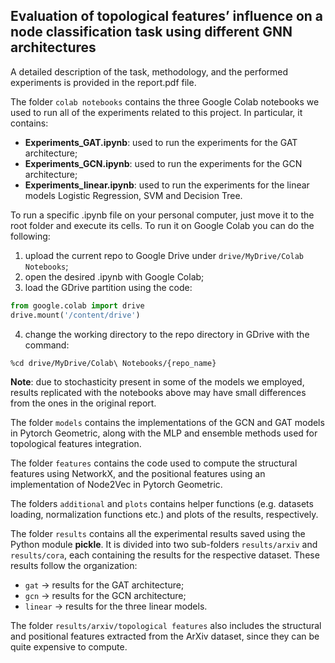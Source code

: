 ## Evaluation of topological features’ influence on a node classification task using different GNN architectures

A detailed description of the task, methodology, and the performed experiments is provided in the report.pdf file.

The folder `colab notebooks` contains the three Google Colab notebooks we used to run all of the experiments related to this project. In particular, it contains:
* **Experiments_GAT.ipynb**: used to run the experiments for the GAT architecture;
* **Experiments_GCN.ipynb**: used to run the experiments for the GCN architecture;
* **Experiments_linear.ipynb**: used to run the experiments for the linear models Logistic Regression, SVM and Decision Tree.

To run a specific .ipynb file on your personal computer, just move it to the root folder and execute its cells.
To run it on Google Colab you can do the following:
1. upload the current repo to Google Drive under `drive/MyDrive/Colab Notebooks`;
2. open the desired .ipynb with Google Colab;
3. load the GDrive partition using the code:
```python
from google.colab import drive
drive.mount('/content/drive')
```
4. change the working directory to the repo directory in GDrive with the command:
```bash
%cd drive/MyDrive/Colab\ Notebooks/{repo_name}
```

**Note**: due to stochasticity present in some of the models we employed, results replicated with the notebooks above may have small differences from the ones in the original report.

The folder `models` contains the implementations of the GCN and GAT models in Pytorch Geometric, along with the MLP and ensemble methods used for topological features integration.

The folder `features` contains the code used to compute the structural features using NetworkX, and the positional features using an implementation of Node2Vec in Pytorch Geometric.

The folders `additional` and `plots` contains helper functions (e.g. datasets loading, normalization functions etc.) and plots of the results, respectively.

The folder `results` contains all the experimental results saved using the Python module **pickle**. It is divided into two sub-folders `results/arxiv` and `results/cora`, each containing the results for the respective dataset. These results follow the organization:

* `gat` -> results for the GAT architecture;
* `gcn` -> results for the GCN architecture;
* `linear` -> results for the three linear models.

The folder `results/arxiv/topological features` also includes the structural and positional features extracted from the ArXiv dataset, since they can be quite expensive to compute.
